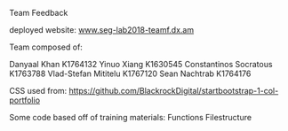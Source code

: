 Team Feedback

deployed website:   www.seg-lab2018-teamf.dx.am

Team composed of:

  Danyaal Khan K1764132
  Yinuo Xiang K1630545
  Constantinos Socratous K1763788
  Vlad-Stefan Mititelu K1767120
  Sean Nachtrab K1764176

CSS used from:
https://github.com/BlackrockDigital/startbootstrap-1-col-portfolio

Some code based off of training materials:
  Functions
  Filestructure
